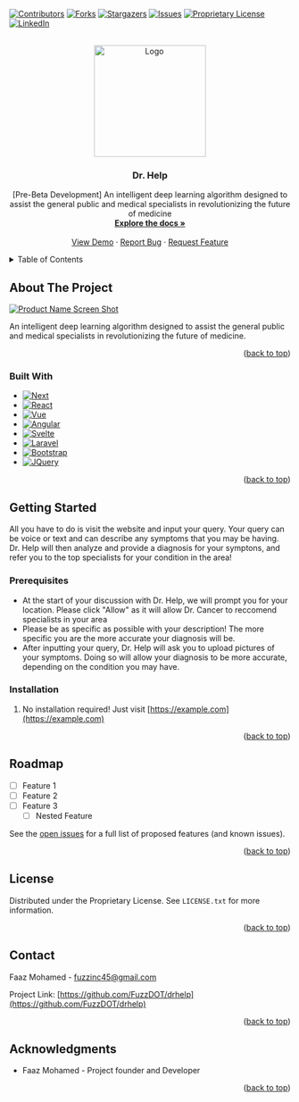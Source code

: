 <a name="readme-top"></a>



<!-- PROJECT SHIELDS -->
[![Contributors][contributors-shield]][contributors-url]
[![Forks][forks-shield]][forks-url]
[![Stargazers][stars-shield]][stars-url]
[![Issues][issues-shield]][issues-url]
[![Proprietary License][license-shield]][license-url]
[![LinkedIn][linkedin-shield]][linkedin-url]


<!-- PROJECT LOGO -->
<br />
<div align="center">
  <a href="https://github.com/FuzzDOT/drhelp">
    <img src="https://github.com/FuzzDOT/drhelp/assets/83179675/19ba53f8-1daf-4372-ade5-1ea1862ec7f8" alt="Logo" width="200" height="200">
  </a>

<h3 align="center">Dr. Help</h3>

  <p align="center">
    [Pre-Beta Development] An intelligent deep learning algorithm designed to assist the general public and medical specialists in revolutionizing the future of medicine 
    <br />
    <a href="https://github.com/FuzzDOT/drhelp"><strong>Explore the docs »</strong></a>
    <br />
    <br />
    <a href="https://github.com/FuzzDOT/drhelp">View Demo</a>
    ·
    <a href="https://github.com/FuzzDOT/drhelp/issues/new?labels=bug&template=bug-report---.md">Report Bug</a>
    ·
    <a href="https://github.com/FuzzDOT/drhelp/issues/new?labels=enhancement&template=feature-request---.md">Request Feature</a>
  </p>
</div>



<!-- TABLE OF CONTENTS -->
<details>
  <summary>Table of Contents</summary>
  <ol>
    <li>
      <a href="#about-the-project">About The Project</a>
      <ul>
        <li><a href="#built-with">Built With</a></li>
      </ul>
    </li>
    <li>
      <a href="#getting-started">Getting Started</a>
      <ul>
        <li><a href="#prerequisites">Prerequisites</a></li>
        <li><a href="#installation">Installation</a></li>
      </ul>
    </li>
    <li><a href="#usage">Usage</a></li>
    <li><a href="#roadmap">Roadmap</a></li>
    <li><a href="#contributing">Contributing</a></li>
    <li><a href="#license">License</a></li>
    <li><a href="#contact">Contact</a></li>
    <li><a href="#acknowledgments">Acknowledgments</a></li>
  </ol>
</details>



<!-- ABOUT THE PROJECT -->
## About The Project

[![Product Name Screen Shot][product-screenshot]](https://example.com)

An intelligent deep learning algorithm designed to assist the general public and medical specialists in revolutionizing the future of medicine. 

<p align="right">(<a href="#readme-top">back to top</a>)</p>



### Built With

* [![Next][Next.js]][Next-url]
* [![React][React.js]][React-url]
* [![Vue][Vue.js]][Vue-url]
* [![Angular][Angular.io]][Angular-url]
* [![Svelte][Svelte.dev]][Svelte-url]
* [![Laravel][Laravel.com]][Laravel-url]
* [![Bootstrap][Bootstrap.com]][Bootstrap-url]
* [![JQuery][JQuery.com]][JQuery-url]

<p align="right">(<a href="#readme-top">back to top</a>)</p>



<!-- GETTING STARTED -->
## Getting Started

All you have to do is visit the website and input your query. Your query can be voice or text and can describe any symptoms that you may be having. Dr. Help will then analyze and provide a diagnosis for your symptons, and refer you to the top specialists for your condition in the area!

### Prerequisites
- At the start of your discussion with Dr. Help, we will prompt you for your location. Please click "Allow" as it will allow Dr. Cancer to reccomend specialists in your area
- Please be as specific as possible with your description! The more specific you are the more accurate your diagnosis will be.
- After inputting your query, Dr. Help will ask you to upload pictures of your symptoms. Doing so will allow your diagnosis to be more accurate, depending on the condition you may have.

### Installation

1. No installation required! Just visit [https://example.com](https://example.com)

<p align="right">(<a href="#readme-top">back to top</a>)</p>



<!-- ROADMAP -->
## Roadmap

- [ ] Feature 1
- [ ] Feature 2
- [ ] Feature 3
    - [ ] Nested Feature

See the [open issues](https://github.com/FuzzDOT/drhelp/issues) for a full list of proposed features (and known issues).

<p align="right">(<a href="#readme-top">back to top</a>)</p>



<!-- LICENSE -->
## License

Distributed under the Proprietary License. See `LICENSE.txt` for more information.

<p align="right">(<a href="#readme-top">back to top</a>)</p>



<!-- CONTACT -->
## Contact

Faaz Mohamed - fuzzinc45@gmail.com

Project Link: [https://github.com/FuzzDOT/drhelp](https://github.com/FuzzDOT/drhelp)

<p align="right">(<a href="#readme-top">back to top</a>)</p>



<!-- ACKNOWLEDGMENTS -->
## Acknowledgments

* []() Faaz Mohamed - Project founder and Developer

<p align="right">(<a href="#readme-top">back to top</a>)</p>



<!-- MARKDOWN LINKS & IMAGES -->
<!-- https://www.markdownguide.org/basic-syntax/#reference-style-links -->
[contributors-shield]: https://img.shields.io/github/contributors/FuzzDOT/drhelp.svg?style=for-the-badge
[contributors-url]: https://github.com/FuzzDOT/drhelp/graphs/contributors
[forks-shield]: https://img.shields.io/github/forks/FuzzDOT/drhelp.svg?style=for-the-badge
[forks-url]: https://github.com/FuzzDOT/drhelp/network/members
[stars-shield]: https://img.shields.io/github/stars/FuzzDOT/drhelp.svg?style=for-the-badge
[stars-url]: https://github.com/FuzzDOT/drhelp/stargazers
[issues-shield]: https://img.shields.io/github/issues/FuzzDOT/drhelp.svg?style=for-the-badge
[issues-url]: https://github.com/FuzzDOT/drhelp/issues
[license-shield]: https://img.shields.io/github/license/FuzzDOT/drhelp.svg?style=for-the-badge
[license-url]: https://github.com/FuzzDOT/drhelp/blob/master/LICENSE.md
[linkedin-shield]: https://img.shields.io/badge/-LinkedIn-black.svg?style=for-the-badge&logo=linkedin&colorB=555
[linkedin-url]: https://linkedin.com/in/faazmohamed
[product-screenshot]: images/screenshot.png
[Next.js]: https://img.shields.io/badge/next.js-000000?style=for-the-badge&logo=nextdotjs&logoColor=white
[Next-url]: https://nextjs.org/
[React.js]: https://img.shields.io/badge/React-20232A?style=for-the-badge&logo=react&logoColor=61DAFB
[React-url]: https://reactjs.org/
[Vue.js]: https://img.shields.io/badge/Vue.js-35495E?style=for-the-badge&logo=vuedotjs&logoColor=4FC08D
[Vue-url]: https://vuejs.org/
[Angular.io]: https://img.shields.io/badge/Angular-DD0031?style=for-the-badge&logo=angular&logoColor=white
[Angular-url]: https://angular.io/
[Svelte.dev]: https://img.shields.io/badge/Svelte-4A4A55?style=for-the-badge&logo=svelte&logoColor=FF3E00
[Svelte-url]: https://svelte.dev/
[Laravel.com]: https://img.shields.io/badge/Laravel-FF2D20?style=for-the-badge&logo=laravel&logoColor=white
[Laravel-url]: https://laravel.com
[Bootstrap.com]: https://img.shields.io/badge/Bootstrap-563D7C?style=for-the-badge&logo=bootstrap&logoColor=white
[Bootstrap-url]: https://getbootstrap.com
[JQuery.com]: https://img.shields.io/badge/jQuery-0769AD?style=for-the-badge&logo=jquery&logoColor=white
[JQuery-url]: https://jquery.com 
